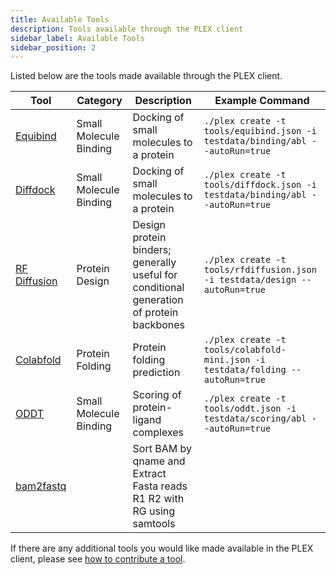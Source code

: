 ```yaml
---
title: Available Tools
description: Tools available through the PLEX client
sidebar_label: Available Tools
sidebar_position: 2
---
```


Listed below are the tools made available through the PLEX client.

| Tool | Category | Description | Example Command |
| -------- | -------- | -------- | --- | 
| [Equibind](https://github.com/labdao/plex/blob/main/tools/equibind.json) | Small Molecule Binding | Docking of small molecules to a protein | `./plex create -t tools/equibind.json -i testdata/binding/abl --autoRun=true` |
| [Diffdock]( https://github.com/labdao/plex/blob/main/tools/diffdock.json) | Small Molecule Binding | Docking of small molecules to a protein | `./plex create -t tools/diffdock.json -i testdata/binding/abl --autoRun=true` |
| [RF Diffusion](https://github.com/labdao/plex/blob/main/tools/rfdiffusion.json) | Protein Design | Design protein binders; generally useful for conditional generation of protein backbones | `./plex create -t tools/rfdiffusion.json -i testdata/design --autoRun=true` |
| [Colabfold](https://github.com/labdao/plex/blob/main/tools/colabfold-mini.json) | Protein Folding | Protein folding prediction | `./plex create -t tools/colabfold-mini.json -i testdata/folding --autoRun=true` |
| [ODDT](https://github.com/labdao/plex/blob/main/tools/oddt.json) | Small Molecule Binding | Scoring of protein-ligand complexes | `./plex create -t tools/oddt.json -i testdata/scoring/abl --autoRun=true` |
| [bam2fastq](https://github.com/labdao/plex/blob/main/tools/bam2fastq.json) |  | Sort BAM by qname and Extract Fasta reads R1 R2 with RG using samtools |  |

If there are any additional tools you would like made available in the PLEX client, please see [how to contribute a tool](/get-involved/how-to-contribute-a-tool).